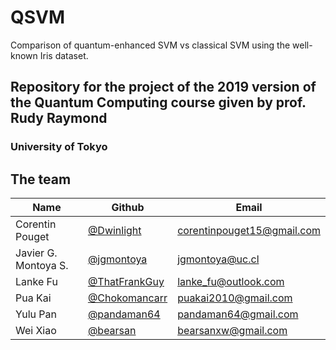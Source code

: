 # QSVM

Comparison of quantum-enhanced SVM vs classical SVM using the well-known Iris dataset.

## Repository for the project of the 2019 version of the Quantum Computing course given by prof. Rudy Raymond

### University of Tokyo

## The team

Name | Github | Email
-----|--------|-------
Corentin Pouget | [@Dwinlight](https://github.com/Dwinlight) | corentinpouget15@gmail.com
Javier G. Montoya S. | [@jgmontoya](https://github.com/jgmontoya) | jgmontoya@uc.cl
Lanke Fu | [@ThatFrankGuy](https://github.com/ThatFrankGuy) | lanke_fu@outlook.com
Pua Kai | [@Chokomancarr](https://github.com/Chokomancarr) | puakai2010@gmail.com
Yulu Pan | [@pandaman64](https://github.com/pandaman64) | pandaman64@gmail.com
Wei Xiao | [@bearsan](https://github.com/bearsan) | bearsanxw@gmail.com

